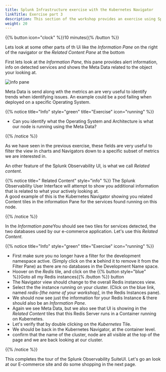 ```yaml
---
title: Splunk Infrastructure exercise with the Kubernetes Navigator
linkTitle: Exercise part 3
description: This section of the workshop provides an exercise using Splunk infra monitoring based on the Kubernetes Navigator.
weight: 20
---
```


{{% button icon="clock" %}}10 minutes{{% /button %}}

Lets look at some other parts of th Ui like the *Information Pane* on the right of the navigator or the *Related Content Pane* at the bottom

First lets look at the *Information Pane*, this pane provides alert information, info on detected services and shows the Meta Data related to the object your looking at.

![info pane](../images/k8s-info-pane.png?width=15vw)

Meta Data is send along wth the metrics an are very useful to identify trends when identifying issues. An example could be a pod failing when deployed on a specific Operating System.

{{% notice title="Info" style="green" title="Exercise" icon="running" %}}

* Can you identify what the Operating System and Architecture is what our node is running using the Meta Data?

{{% /notice %}}

As we have seen in the previous exercise, these fields are very useful to filter the view in charts and Navigators down to a specific subset of metrics we are interested in.

An other feature of the Splunk Observability UI, is what we call *Related content*.  

{{% notice title=" Related Content" style="info" %}}
The Splunk Observability User Interface will attempt to show you additional information that is related to what your actively looking at.  
A good example of this is the Kubernetes Navigator showing you related Content tiles in the information Pane for the services found running on this node.

{{% /notice %}}

In the *Information pane*You should see two tiles for services detected, the two databases used by our e-commerce application. Let's use this *Related Content*.

{{% notice title="Info" style="green" title="Exercise" icon="running" %}}

* First make sure you no longer have a filter for the development namespace active. (Simply click on the **x** behind it to remove it from the Filter Pane) as there are no databases in the Development Name space.
* Hoover on the *Redis* tile, and click on the {{% button style="blue" %}}Goto all my Redis instances{{% /button %}} button
* The Navigator view should change to the overall Redis instances view.
* Select the the instance running on your cluster. (Click on the blue link, named *redis-[the name of your workshop]*, in the Redis Instances pane).
* We should now see just the information for your Redis Instance & there should also be an *Information Pane*.
* Again we see Meta Data, but we also see that UI is showing in the *Related Content* tiles that this Redis Server runs in a Container running on Kubernetes.
* Let's verify that by double clicking on the *Kubernetes* Tile.
* We should be back in the Kubernetes Navigator, at the container level.
* confirm that the name of the cluster, node are all visible at the top of the page and we are back looking at our cluster.

{{% /notice %}}

This completes the tour of the Splunk Observability SuiteUI. Let's go an look at our E-commerce site and do some shopping in the next page.
